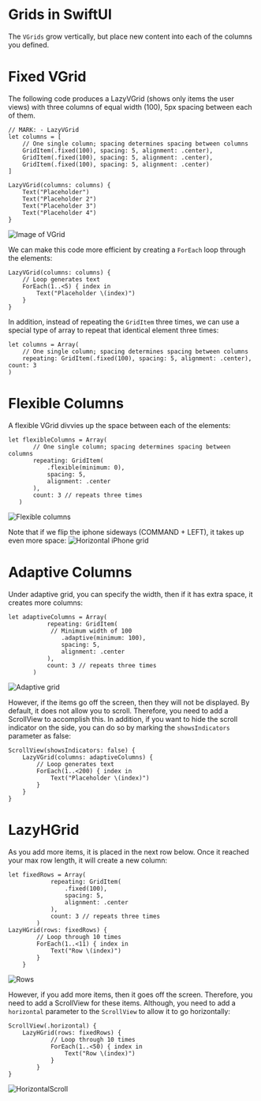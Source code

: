 #  Grids in SwiftUI


The `VGrids` grow vertically, but place new content into each of the columns you defined.

# Fixed VGrid
The following code produces a LazyVGrid (shows only items the user views) with three columns of equal width (100),
5px spacing between each of them.
```
// MARK: - LazyVGrid
let columns = [
    // One single column; spacing determines spacing between columns
    GridItem(.fixed(100), spacing: 5, alignment: .center),
    GridItem(.fixed(100), spacing: 5, alignment: .center),
    GridItem(.fixed(100), spacing: 5, alignment: .center)
]

LazyVGrid(columns: columns) {
    Text("Placeholder")
    Text("Placeholder 2")
    Text("Placeholder 3")
    Text("Placeholder 4")
}
```
![Image of VGrid](img/firstVGrid.jpeg)

We can make this code more efficient by creating a `ForEach` loop through the elements:
```
LazyVGrid(columns: columns) {
    // Loop generates text
    ForEach(1..<5) { index in
        Text("Placeholder \(index)")
    }
}
```
In addition, instead of repeating the `GridItem` three times, we can use a special type of 
array to repeat that identical element three times:
```
let columns = Array(
    // One single column; spacing determines spacing between columns
    repeating: GridItem(.fixed(100), spacing: 5, alignment: .center), count: 3
)
```

# Flexible Columns
A flexible VGrid divvies up the space between each of the elements:
```
let flexibleColumns = Array(
       // One single column; spacing determines spacing between columns
       repeating: GridItem(
           .flexible(minimum: 0),
           spacing: 5,
           alignment: .center
       ),
       count: 3 // repeats three times
   )
```
![Flexible columns](img/flexColumns.jpeg)

Note that if we flip the iphone sideways (COMMAND + LEFT), it takes up even more space:
![Horizontal iPhone grid](img/flippedFlexible.jpeg)

# Adaptive Columns
Under adaptive grid, you can specify the width, then if it has extra space, it creates more columns:
```
let adaptiveColumns = Array(
           repeating: GridItem(
            // Minimum width of 100
               .adaptive(minimum: 100),
               spacing: 5,
               alignment: .center
           ),
           count: 3 // repeats three times
       )
```
![Adaptive grid](img/adaptiveColumns.jpeg)

However, if the items go off the screen, then they will not be displayed. By default,
it does not allow you to scroll. Therefore, you need to add a ScrollView to accomplish this.
In addition, if you want to hide the scroll indicator on the side, you can do so by marking the
`showsIndicators` parameter as false:
```
ScrollView(showsIndicators: false) {
    LazyVGrid(columns: adaptiveColumns) {
        // Loop generates text
        ForEach(1..<200) { index in
            Text("Placeholder \(index)")
        }
    }
}
```
# LazyHGrid
As you add more items, it is placed in the next row below. Once it reached your max row length,
it will create a new column:
```
let fixedRows = Array(
            repeating: GridItem(
                .fixed(100),
                spacing: 5,
                alignment: .center
            ),
            count: 3 // repeats three times
        )
LazyHGrid(rows: fixedRows) {
        // Loop through 10 times
        ForEach(1..<11) { index in
            Text("Row \(index)")
        }
    }
```
![Rows](img/rows.jpeg)

However, if you add more items, then it goes off the screen. Therefore, you need to add a ScrollView
for these items. Although, you need to add a `horizontal` parameter to the `ScrollView` to allow it
to go horizontally:
```
ScrollView(.horizontal) {
    LazyHGrid(rows: fixedRows) {
            // Loop through 10 times
            ForEach(1..<50) { index in
                Text("Row \(index)")
            }
        }
}
```
![HorizontalScroll](horizontalScroll.jpeg)

